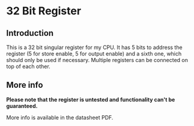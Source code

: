 # 32 Bit Register

## Introduction
This is a 32 bit singular register for my CPU. It has 5 bits to address the register (5 for store enable, 5 for output enable) and a sixth one, which should only be used if necessary.
Multiple registers can be connected on top of each other.


## More info
**Please note that the register is untested and functionality can't be guaranteed.**

More info is available in the datasheet PDF.

